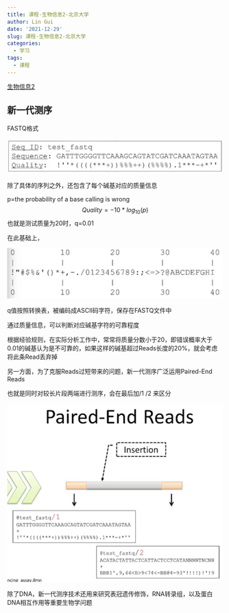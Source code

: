 ```yaml
---
title: 课程-生物信息2-北京大学
author: Lin Gui
date: '2021-12-29'
slug: 课程-生物信息2-北京大学
categories:
  - 学习
tags:
  - 课程
---
```


[生物信息2](https://www.bilibili.com/video/BV13t411G7oh?p=18)

## 新一代测序

FASTQ格式

![image-20211229162202012](index.assets/image-20211229162202012.png)

除了具体的序列之外，还包含了每个碱基对应的质量信息

p=the probability of a base calling is wrong
$$
Quality= -10 *log_{10}(p)
$$
也就是测试质量为20时，q=0.01

在此基础上，

![image-20211229162424935](index.assets/image-20211229162424935.png)

q值按照转换表，被编码成ASCII码字符，保存在FASTQ文件中

通过质量信息，可以判断对应碱基字符的可靠程度

根据经验规则，在实际分析工作中，常常将质量分数小于20，即错误概率大于0.01的碱基认为是不可靠的，如果这样的碱基超过Reads长度的20%，就会考虑将此条Read丢弃掉

另一方面，为了克服Reads过短带来的问题，新一代测序广泛运用Paired-End Reads

也就是同时对较长片段两端进行测序，会在最后加/1 /2 来区分

![image-20211229162929073](index.assets/image-20211229162929073.png)

除了DNA，新一代测序技术还用来研究表冠遗传修饰，RNA转录组，以及蛋白DNA相互作用等重要生物学问题
